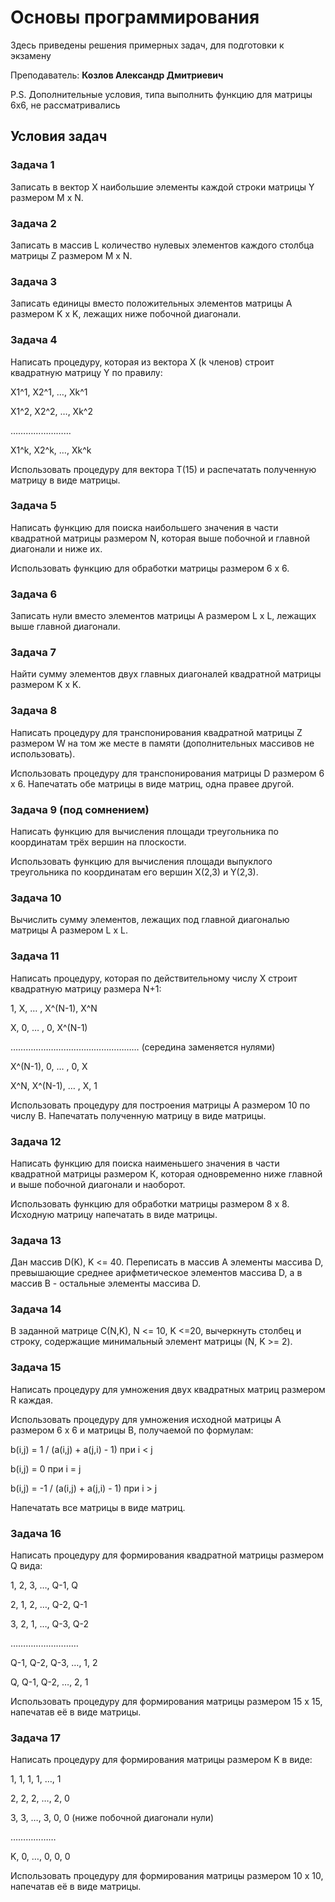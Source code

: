 # Основы программирования

Здесь приведены решения примерных задач, для подготовки к экзамену

Преподаватель: **Козлов Александр Дмитриевич**

P.S. Дополнительные условия, типа выполнить функцию для матрицы 6х6, не расcматривались

## Условия задач

### Задача 1

Записать в вектор Х наибольшие элементы каждой строки матрицы Y размером M x N.

### Задача 2

Записать в массив L количество нулевых элементов каждого столбца матрицы Z размером M x N.

### Задача 3

Записать единицы вместо положительных элементов матрицы А размером K x K, лежащих ниже побочной диагонали.

### Задача 4  

Написать процедуру, которая из вектора Х (k членов) строит квадратную матрицу Y по правилу:

X1^1, X2^1, …, Xk^1

X1^2, X2^2, …, Xk^2

……………………

X1^k, X2^k, …, Xk^k

Использовать процедуру для вектора T(15) и распечатать полученную матрицу в виде матрицы.

### Задача 5

Написать функцию для поиска наибольшего значения в части квадратной матрицы размером N, которая выше побочной и главной диагонали и ниже их.

Использовать функцию для обработки матрицы размером 6 х 6.

### Задача 6

Записать нули вместо элементов матрицы А размером L x L, лежащих выше главной диагонали.

### Задача 7

Найти сумму элементов двух главных диагоналей квадратной матрицы размером K x K.

### Задача 8

Написать процедуру для транспонирования квадратной матрицы Z размером W на том же месте в памяти (дополнительных массивов не использовать).

Использовать процедуру для транспонирования матрицы D размером 6 х 6. Напечатать обе матрицы в виде матриц, одна правее другой.

### Задача 9 (под сомнением)

Написать функцию для вычисления площади треугольника по координатам трёх вершин на плоскости.

Использовать функцию для вычисления площади выпуклого треугольника по координатам его вершин X(2,3) и Y(2,3).

### Задача 10

Вычислить сумму элементов, лежащих под главной диагональю матрицы А размером L x L.

### Задача 11

Написать процедуру, которая по действительному числу X строит квадратную матрицу размера N+1:

1, X, … , X^(N-1), X^N

X, 0, … , 0, X^(N-1)

…………………………………………… (середина заменяется нулями)

X^(N-1), 0, … , 0, X

X^N, X^(N-1), … , X, 1

Использовать процедуру для построения матрицы А размером 10 по числу B. Напечатать полученную матрицу в виде матрицы.

### Задача 12

Написать функцию для поиска наименьшего значения в части квадратной матрицы размером К, которая одновременно ниже главной и выше побочной диагонали и наоборот.

Использовать функцию для обработки матрицы размером 8 х 8. Исходную матрицу напечатать в виде матрицы.

### Задача 13

Дан массив D(K), K <= 40. Переписать в массив А элементы массива D, превышающие среднее арифметическое элементов массива D, а в массив B - остальные элементы массива D.

### Задача 14

В заданной матрице C(N,K), N <= 10, K <=20, вычеркнуть столбец и строку, содержащие минимальный элемент матрицы (N, K >= 2).

### Задача 15

Написать процедуру для умножения двух квадратных матриц размером R каждая.

Использовать процедуру для умножения исходной матрицы А размером 6 х 6 и матрицы B, получаемой по формулам:

b(i,j) = 1 / (a(i,j) + a(j,i) - 1)  при i < j

b(i,j) = 0                          при i = j

b(i,j) = -1 / (a(i,j) + a(j,i) - 1) при i > j

Напечатать все матрицы в виде матриц.

### Задача 16

Написать процедуру для формирования квадратной матрицы размером Q вида:

1, 2, 3, …, Q-1, Q

2, 1, 2, …, Q-2, Q-1

3, 2, 1, …, Q-3, Q-2

………………………

Q-1, Q-2, Q-3, …, 1, 2

Q, Q-1, Q-2, …, 2, 1

Использовать процедуру для формирования матрицы размером 15 x 15, напечатав её в виде матрицы.

### Задача 17 

Написать процедуру для формирования матрицы размером K в виде:

1, 1, 1, 1, …, 1

2, 2, 2, …, 2, 0

3, 3, …, 3, 0, 0  (ниже побочной диагонали нули)

………………

K, 0, …, 0, 0, 0

Использовать процедуру для формирования матрицы размером 10 х 10, напечатав её в виде матрицы.

